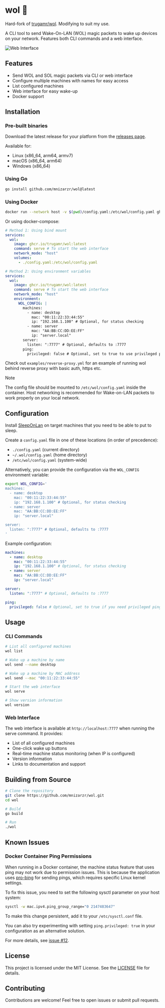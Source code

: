 # wol 🦭

Hard-fork of [trugamr/wol](https://github.com/trugamr/wol). Modifying to suit my use.

A CLI tool to send Wake-On-LAN (WOL) magic packets to wake up devices on your
network. Features both CLI commands and a web interface.

<img src="assets/images/web.png" alt="Web Interface" />

## Features

- Send WOL and SOL magic packets via CLI or web interface
- Configure multiple machines with names for easy access
- List configured machines
- Web interface for easy wake-up
- Docker support

## Installation

### Pre-built binaries

Download the latest release for your platform from the
[releases page](https://github.com/mnizarzr/wol/releases).

Available for:

- Linux (x86_64, arm64, armv7)
- macOS (x86_64, arm64)
- Windows (x86_64)

### Using Go

```sh
go install github.com/mnizarzr/wol@latest
```

### Using Docker

```sh
docker run --network host -v $(pwd)/config.yaml:/etc/wol/config.yaml ghcr.io/trugamr/wol:latest
```

Or using docker-compose:

```yaml
# Method 1: Using bind mount
services:
  wol:
    image: ghcr.io/trugamr/wol:latest
    command: serve # To start the web interface
    network_mode: "host"
    volumes:
      - ./config.yaml:/etc/wol/config.yaml

# Method 2: Using environment variables
services:
  wol:
    image: ghcr.io/trugamr/wol:latest
    command: serve # To start the web interface
    network_mode: "host"
    environment:
      WOL_CONFIG: |
        machines:
          - name: desktop
            mac: "00:11:22:33:44:55"
            ip: "192.168.1.100" # Optional, for status checking
          - name: server
            mac: "AA:BB:CC:DD:EE:FF"
            ip: "server.local"
        server:
          listen: ":7777" # Optional, defaults to :7777
        ping:
          privileged: false # Optional, set to true to use privileged ping
```

Check out `examples/reverse-proxy.yml` for an example of running wol behind
reverse proxy with basic auth, https etc.

> [!NOTE]
> The config file should be mounted to `/etc/wol/config.yaml` inside the
> container. Host networking is recommended for Wake-on-LAN packets to work
> properly on your local network.

## Configuration

Install [SleepOnLan](https://github.com/SR-G/sleep-on-lan) on target machines that you need to be able to put to sleep.

Create a `config.yaml` file in one of these locations (in order of precedence):

- `./config.yaml` (current directory)
- `~/.wol/config.yaml` (home directory)
- `/etc/wol/config.yaml` (system-wide)

Alternatively, you can provide the configuration via the `WOL_CONFIG` environment variable:

```sh
export WOL_CONFIG='
machines:
  - name: desktop
    mac: "00:11:22:33:44:55"
    ip: "192.168.1.100" # Optional, for status checking
  - name: server
    mac: "AA:BB:CC:DD:EE:FF"
    ip: "server.local"

server:
  listen: ":7777" # Optional, defaults to :7777
'
```

Example configuration:

```yaml
machines:
  - name: desktop
    mac: "00:11:22:33:44:55"
    ip: "192.168.1.100" # Optional, for status checking
  - name: server
    mac: "AA:BB:CC:DD:EE:FF"
    ip: "server.local"

server:
  listen: ":7777" # Optional, defaults to :7777

ping:
  privileged: false # Optional, set to true if you need privileged ping
```

## Usage

### CLI Commands

```sh
# List all configured machines
wol list

# Wake up a machine by name
wol send --name desktop

# Wake up a machine by MAC address
wol send --mac "00:11:22:33:44:55"

# Start the web interface
wol serve

# Show version information
wol version
```

### Web Interface

The web interface is available at `http://localhost:7777` when running the serve
command. It provides:

- List of all configured machines
- One-click wake up buttons
- Real-time machine status monitoring (when IP is configured)
- Version information
- Links to documentation and support

## Building from Source

```sh
# Clone the repository
git clone https://github.com/mnizarzr/wol.git
cd wol

# Build
go build

# Run
./wol
```

## Known Issues

### Docker Container Ping Permissions

When running in a Docker container, the machine status feature that uses ping may not work due to permission issues. This is because the application uses [pro-bing](https://github.com/prometheus-community/pro-bing) for sending pings, which requires specific Linux kernel settings.

To fix this issue, you need to set the following sysctl parameter on your host system:

```sh
sysctl -w mac.ipv4.ping_group_range="0 2147483647"
```

To make this change persistent, add it to your `/etc/sysctl.conf` file.

You can also try experimenting with setting `ping.privileged: true` in your configuration as an alternative solution.

For more details, see [issue #12](https://github.com/Trugamr/wol/issues/12).

## License

This project is licensed under the MIT License. See the [LICENSE](LICENSE.md)
file for details.

## Contributing

Contributions are welcome! Feel free to open issues or submit pull requests.
